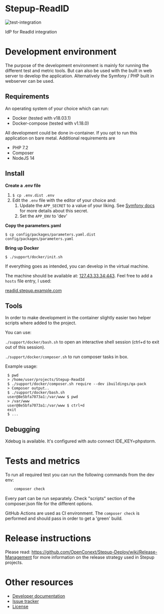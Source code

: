 Stepup-ReadID
===================

![test-integration](https://github.com/OpenConext/Stepup-ReadID/workflows/test-integration/badge.svg)

IdP for ReadId integration 

Development environment
======================

The purpose of the development environment is mainly for running the different test and metric tools. But can also be
used with the built in web server to develop the application. Alternatively the Symfony / PHP built in webserver can be 
used.

Requirements
-------------------
An operating system of your choice which can run:
- Docker (tested with v18.03.1)
- Docker-compose (tested with v1.18.0)

All development could be done in-container. If you opt to run this application on bare metal. Additional requirements are

- PHP 7.2
- Composer
- NodeJS 14

Install
-------------------
**Create a .env file**
1. `$ cp .env.dist .env`
1. Edit the `.env` file with the editor of your choice and: 
    1. Update the `APP_SECRET` to a value of your liking. See [Symfony docs](https://symfony.com/doc/current/reference/configuration/framework.html#secret) for more details about this secret. 
    1. Set the `APP_ENV` to 'dev'

**Copy the parameters.yaml**

`$ cp config/packages/parameters.yaml.dist config/packages/parameters.yaml`

**Bring up Docker**

```
$ ./support/docker/init.sh
```

If everything goes as intended, you can develop in the virtual machine.

The machine should be available at: [127.43.33.34:443](https://127.43.33.34:443). Feel free to add a `hosts` file entry,
I used: 

[readid.stepup.example.com](https://readid.stepup.example.com)

Tools
------
In order to make development in the container slightly easier two helper scripts where added to the project.

You can use:

`./support/docker/bash.sh` to open an interactive shell session (ctrl+d to exit out of this session).

`./support/docker/composer.sh` to run composer tasks in box.

Example usage:

```
 $ pwd
 > /home/user/projects/Stepup-ReadId
 $ ./support/docker/composer.sh require --dev ibuildings/qa-pack
 > Composer output..
 $ ./support/docker/bash.sh
 user@8e5bfa7073a1:/var/www $ pwd
 > /var/www
 user@8e5bfa7073a1:/var/www $ ctrl+d
 exit
 $ ...
```  

Debugging
-------------------
Xdebug is available. It's configured with auto connect IDE_KEY=phpstorm. 

Tests and metrics
==================

To run all required test you can run the following commands from the dev env:

```bash 
    composer check
```

Every part can be run separately. Check "scripts" section of the composer.json file for the different options.

GitHub Actions are used as CI environment. The `composer check` is performed and should pass in order to get a 'green' build.

Release instructions
=====================

Please read: https://github.com/OpenConext/Stepup-Deploy/wiki/Release-Management for more information on the release strategy used in Stepup projects.

Other resources
======================

 - [Developer documentation](docs/index.md)
 - [Issue tracker](https://www.pivotaltracker.com/n/projects/1163646)
 - [License](LICENSE)
